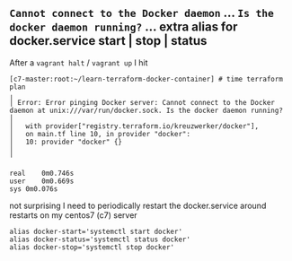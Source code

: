 ## `Cannot connect to the Docker daemon` ... `Is the docker daemon running?` ... extra alias for docker.service start | stop | status

After a `vagrant halt` / `vagrant up` I hit

```
[c7-master:root:~/learn-terraform-docker-container] # time terraform plan
╷
│ Error: Error pinging Docker server: Cannot connect to the Docker daemon at unix:///var/run/docker.sock. Is the docker daemon running?
│ 
│   with provider["registry.terraform.io/kreuzwerker/docker"],
│   on main.tf line 10, in provider "docker":
│   10: provider "docker" {}
│ 
╵

real	0m0.746s
user	0m0.669s
sys	0m0.076s
```

not surprising I need to periodically restart the docker.service around restarts on my centos7 (c7) server

```
alias docker-start='systemctl start docker'
alias docker-status='systemctl status docker'
alias docker-stop='systemctl stop docker'
```